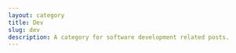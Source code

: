 ```yaml
---
layout: category
title: Dev
slug: dev
description: A category for software development related posts.
---
```

